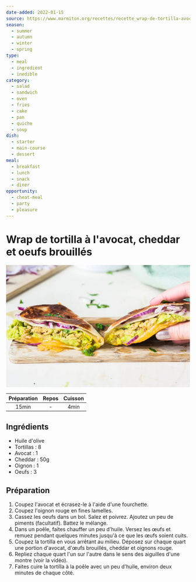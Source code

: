 ```yaml
---  
date-added: 2022-01-15  
source: https://www.marmiton.org/recettes/recette_wrap-de-tortilla-avocat-cheddar-oeufs-brouilles_530056.aspx  
season:  
  - summer  
  - autumn  
  - winter  
  - spring  
type:  
  - meal  
  - ingredient  
  - inedible  
category:  
  - salad  
  - sandwich  
  - oven  
  - fries  
  - cake  
  - pan  
  - quiche  
  - soup  
dish:  
  - starter  
  - main-course  
  - dessert  
meal:  
  - breakfast  
  - lunch  
  - snack  
  - diner  
opportunity:  
  - cheat-meal  
  - party  
  - pleasure  
---
```


# Wrap de tortilla à l'avocat, cheddar et oeufs brouillés

![](images/Wrap%20de%20tortilla%20à%20l'avocat,%20cheddar%20et%20oeufs%20brouillés.jpg)

| Préparation | Repos | Cuisson |
|:-----------:|:-----:|:-------:|
|    15min    |   -   |  4min   |

## Ingrédients

- Huile d'olive
- Tortillas : 8
- Avocat : 1
- Cheddar : 50g
- Oignon : 1
- Oeufs : 3

## Préparation

1. Coupez l'avocat et écrasez-le à l'aide d'une fourchette.
2. Coupez l'oignon rouge en fines lamelles.
3. Cassez les oeufs dans un bol. Salez et poivrez. Ajoutez un peu de piments (facultatif). Battez le mélange.
4. Dans un poêle, faites chauffer un peu d'huile. Versez les œufs et remuez pendant quelques minutes jusqu'à ce que les œufs soient cuits.
5. Coupez la tortilla en vous arrêtant au milieu. Déposez sur chaque quart une portion d'avocat, d'œufs brouillés, cheddar et oignons rouge.
6. Repliez chaque quart l'un sur l'autre dans le sens des aiguilles d'une montre (voir la vidéo).
7. Faites cuire la tortilla à la poêle avec un peu d'huile, environ deux minutes de chaque côté.
